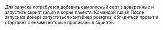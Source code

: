 Для запуска потребуется добавить самописный серт в доверенные и запустить скрипт run.sh в корне проекта. Командой run.sh
После запуска:в докере запуститься контейнер postgres, сблидиться проект и стартанет с енвами которые прописаны в скрипте.
